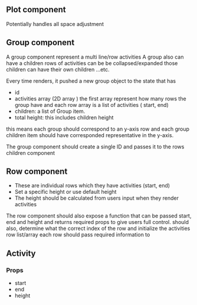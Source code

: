 ## Plot component

Potentially handles all space adjustment

## Group component

A group component represent a multi line/row activities
A group also can have a children rows of activities can be be collapsed/expanded those children can have their own children ...etc.

Every time renders, it pushed a new group object to the state that has

- id
- activities array (2D array ) the first array represent how many rows the group have and each row array is a list of activities ( start, end)
- children: a list of Group item.
- total height: this includes children height

this means each group should correspond to an y-axis row and each group children item should have corresponded representative in the y-axis.

The group component should create a single ID and passes it to the rows children component

## Row component

- These are individual rows which they have activities (start, end)
- Set a specific height or use default height
- The height should be calculated from users input when they render activities

The row component should also expose a function that can be passed start, end and height and returns required props to give users full control.
should also, determine what the correct index of the row and initialize the activities row list/array
each row should pass required information to

## Activity

### Props

- start
- end
- height
